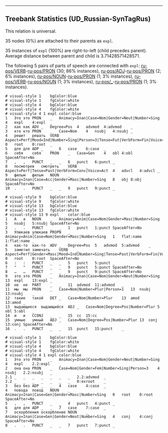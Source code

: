 

--------------------------------------------------------------------------------

## Treebank Statistics (UD_Russian-SynTagRus)

This relation is universal.

35 nodes (0%) are attached to their parents as `expl`.

35 instances of `expl` (100%) are right-to-left (child precedes parent).
Average distance between parent and child is 3.71428571428571.

The following 5 pairs of parts of speech are connected with `expl`: [ru-pos/VERB]()-[ru-pos/PRON]() (30; 86% instances), [ru-pos/ADJ]()-[ru-pos/PRON]() (2; 6% instances), [ru-pos/NOUN]()-[ru-pos/PRON]() (1; 3% instances), [ru-pos/VERB]()-[ru-pos/NOUN]() (1; 3% instances), [ru-pos/_]()-[ru-pos/PRON]() (1; 3% instances).


~~~ conllu
# visual-style 1	bgColor:blue
# visual-style 1	fgColor:white
# visual-style 4	bgColor:blue
# visual-style 4	fgColor:white
# visual-style 4 1 expl	color:blue
1	Это	это	PRON	_	Animacy=Inan|Case=Nom|Gender=Neut|Number=Sing	4	expl	4:expl	_
2	как	как	ADV	_	Degree=Pos	4	advmod	4:advmod	_
3	кто	кто	PRON	_	Case=Nom	4	nsubj	4:nsubj	_
4	решит	решать	VERB	_	Aspect=Perf|Mood=Ind|Number=Sing|Person=3|Tense=Fut|VerbForm=Fin|Voice=Act	0	root	0:root	_
5	для	для	ADP	_	_	6	case	6:case	_
6	себя	себя	PRON	_	Case=Gen	4	obl	4:obl	SpaceAfter=No
7	,	,	PUNCT	_	_	6	punct	6:punct	_
8	посмотрев	смотреть	VERB	_	Aspect=Perf|Tense=Past|VerbForm=Conv|Voice=Act	4	advcl	4:advcl	_
9	фильм	фильм	NOUN	_	Animacy=Inan|Case=Acc|Gender=Masc|Number=Sing	8	obj	8:obj	SpaceAfter=No
10	.	.	PUNCT	_	_	9	punct	9:punct	_

~~~


~~~ conllu
# visual-style 9	bgColor:blue
# visual-style 9	fgColor:white
# visual-style 13	bgColor:blue
# visual-style 13	fgColor:white
# visual-style 13 9 expl	color:blue
1	А	а	NOUN	_	Animacy=Anim|Case=Nom|Gender=Masc|Number=Sing	5	nsubj	5:nsubj	SpaceAfter=No
2	.	.	PUNCT	_	_	1	punct	1:punct	SpaceAfter=No
3	Улюкаев	улюкаев	PROPN	_	Animacy=Anim|Case=Nom|Gender=Masc|Number=Sing	1	flat:name	1:flat:name	_
4	как-то	как-то	ADV	_	Degree=Pos	5	advmod	5:advmod	_
5	заметил	замечать	VERB	_	Aspect=Perf|Gender=Masc|Mood=Ind|Number=Sing|Tense=Past|VerbForm=Fin|Voice=Act	0	root	0:root	SpaceAfter=No
6	:	:	PUNCT	_	_	5	punct	5:punct	_
7	"	"	PUNCT	_	_	9	punct	5:punct	SpaceAfter=No
8	…	…	PUNCT	_	_	9	punct	9:punct	SpaceAfter=No
9	это	это	PRON	_	Animacy=Inan|Case=Nom|Gender=Neut|Number=Sing	13	expl	13:expl	_
10	не	не	PART	_	_	11	advmod	11:advmod	_
11	мы	мы	PRON	_	Case=Nom|Number=Plur|Person=1	13	nsubj	13:nsubj	_
12	такие	такой	DET	_	Case=Nom|Number=Plur	13	amod	13:amod	_
13	выдающиеся	выдающийся	ADJ	_	Case=Nom|Degree=Pos|Number=Plur	5	obl	5:obl	_
14	и	и	CCONJ	_	_	15	cc	15:cc	_
15	умные	умный	ADJ	_	Case=Nom|Degree=Pos|Number=Plur	13	conj	13:conj	SpaceAfter=No
16	.	.	PUNCT	_	_	15	punct	15:punct	_

~~~


~~~ conllu
# visual-style 1	bgColor:blue
# visual-style 1	fgColor:white
# visual-style 4	bgColor:blue
# visual-style 4	fgColor:white
# visual-style 4 1 expl	color:blue
1	Это	это	PRON	_	Animacy=Inan|Case=Nom|Gender=Neut|Number=Sing	4	expl	2.2:expl	_
2	она	она	PRON	_	Case=Nom|Gender=Fem|Number=Sing|Person=3	4	nsubj	2.2:nsubj	_
2.1	_	_	_	_	_	_	_	2.2:advmod	_
2.2	_	_	_	_	_	_	_	0:exroot	_
3	без	без	ADP	_	_	4	case	4:case	_
4	повода	повод	NOUN	_	Animacy=Inan|Case=Gen|Gender=Masc|Number=Sing	0	root	0:root	SpaceAfter=No
5	,	,	PUNCT	_	_	4	punct	4:punct	_
6	для	для	ADP	_	_	7	case	7:case	_
7	оскорбления	оскорбление	NOUN	_	Animacy=Inan|Case=Gen|Gender=Neut|Number=Sing	4	conj	4:conj	SpaceAfter=No
8	.	.	PUNCT	_	_	7	punct	7:punct	_

~~~


